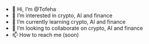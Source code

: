 - 👋 Hi, I’m @Tofeha
- 👀 I’m interested in crypto, AI and finance
- 🌱 I’m currently learning crypto, AI and finance
- 💞️ I’m looking to collaborate on crypto, AI and finance
- 📫 How to reach me (soon)

<!---
Tofeha/Tofeha is a ✨ special ✨ repository because its `README.md` (this file) appears on your GitHub profile.
You can click the Preview link to take a look at your changes.
--->

